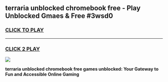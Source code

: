 
## terraria unblocked chromebook free - Play Unblocked Gmaes & Free #3wsd0
<h3>
<a href="https://news.freeplayer.one?title=terraria_unblocked_chromebook_free&ref=03M">CLICK TO PLAY</a></h3>
<hr>

<h3>
<a href="https://news.freeplayer.one?title=terraria_unblocked_chromebook_free&ref=03M">CLICK 2 PLAY</a>
  
</h3>

<a href="https://news.freeplayer.one?title=terraria_unblocked_chromebook_free&ref=03M"><img src="https://clearcache.store/games.png"></a>


**terraria unblocked chromebook free games unblocked: Your Gateway to Fun and Accessible Online Gaming**
